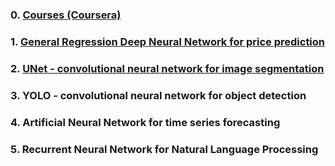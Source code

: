 ### 0. [Courses (Coursera)](https://github.com/Kochurovskyi/Deep_Neural_Network_Projects/tree/main/Courses%20(COURSERA))
### 1. [General Regression Deep Neural Network for price prediction](https://github.com/Kochurovskyi/Deep_Neural_Network_Projects/tree/main/DNN%20(ResNet50)%20vs.%20XGBoost)
### 2. [UNet - convolutional neural network for image segmentation](https://github.com/Kochurovskyi/Deep_Neural_Network_Projects/tree/main/UNet(semantic%20segmentation))
### 3. YOLO - convolutional neural network for object detection
### 4. Artificial Neural Network for time series forecasting
### 5. Recurrent Neural Network for Natural Language Processing


